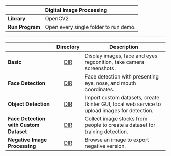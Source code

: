 ||Digital Image Processing|
| :---------------- | :--------|
| **Library**    |OpenCV2|
| **Run Program**    |Open every single folder to run demo.|

---

||Directory|Description|
| :---------------- | :--------:|---|
| **Basic**    |[DIR](https://github.com/kaytervn/Digital-Image-Processing-Practice/tree/main/co_ban)|Display images, face and eyes regconition, take camera screenshots.|
|**Face Detection**|[DIR](https://github.com/kaytervn/Digital-Image-Processing-Practice/tree/main/dnn_face_detect)|Face detection with presenting eye, nose, and mouth coordinates.|
|**Object Detection**|[DIR](https://github.com/kaytervn/Digital-Image-Processing-Practice/tree/main/dnn_object_detect)|Import custom datasets, create tkinter GUI, local web service to upload images for detection.|
|**Face Detection with Custom Dataset**|[DIR](https://github.com/kaytervn/Digital-Image-Processing-Practice/tree/main/nhan_dang_khuon_mat_onnx)|Collect image stocks from people to create a dataset for training detection.|
|**Negative Image Processing**|[DIR](https://github.com/kaytervn/Digital-Image-Processing-Practice/tree/main/xu_ly_anh_am_ban)|Browse an image to export negative version.|